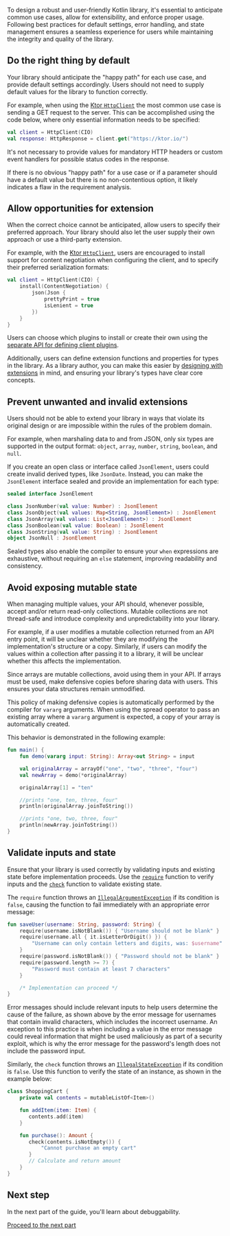 [//]: # (title: Predictability)

To design a robust and user-friendly Kotlin library, it's essential to anticipate common use cases, allow for extensibility, and enforce proper usage.
Following best practices for default settings, error handling, and state management ensures a seamless experience
for users while maintaining the integrity and quality of the library.

## Do the right thing by default

Your library should anticipate the "happy path" for each use case, and provide default settings accordingly.
Users should not need to supply default values for the library to function correctly.

For example, when using the [Ktor `HttpClient`](https://ktor.io/docs/client-create-new-application.html) the most common
use case is sending a GET request to the server.
This can be accomplished using the code below, where only essential information needs to be specified:

```kotlin
val client = HttpClient(CIO)
val response: HttpResponse = client.get("https://ktor.io/")
```

It's not necessary to provide values for mandatory HTTP headers or custom event handlers for possible status codes in the response.

If there is no obvious "happy path" for a use case or if a parameter should have a default value but there is no non-contentious option,
it likely indicates a flaw in the requirement analysis.

## Allow opportunities for extension

When the correct choice cannot be anticipated, allow users to specify their preferred approach.
Your library should also let the user supply their own approach or use a third-party extension.

For example, with the [Ktor `HttpClient`](https://ktor.io/docs/client-serialization.html), users are encouraged to install
support for content negotiation when configuring the client, and to specify their preferred serialization formats:

```kotlin
val client = HttpClient(CIO) {
    install(ContentNegotiation) {
        json(Json {
            prettyPrint = true
            isLenient = true
        })
    }
}
```

Users can choose which plugins to install or create their own using the [separate API for defining client plugins](https://ktor.io/docs/client-custom-plugins.html).

Additionally, users can define extension functions and properties for types in the library.
As a library author, you can make this easier by [designing with extensions](api-guidelines-readability.md#use-extension-functions-and-properties) in mind,
and ensuring your library's types have clear core concepts.

## Prevent unwanted and invalid extensions

Users should not be able to extend your library in ways that violate its original design or are impossible within the rules of the problem domain.

For example, when marshaling data to and from JSON, only six types are supported in the output format:
`object`, `array`, `number`, `string`, `boolean`, and `null`.

If you create an open class or interface called `JsonElement`, users could create invalid derived types, like `JsonDate`.
Instead, you can make the `JsonElement` interface sealed and provide an implementation for each type:

```kotlin
sealed interface JsonElement

class JsonNumber(val value: Number) : JsonElement
class JsonObject(val values: Map<String, JsonElement>) : JsonElement
class JsonArray(val values: List<JsonElement>) : JsonElement
class JsonBoolean(val value: Boolean) : JsonElement
class JsonString(val value: String) : JsonElement
object JsonNull : JsonElement
```

Sealed types also enable the compiler to ensure your `when` expressions are exhaustive, without requiring an `else` statement,
improving readability and consistency.

## Avoid exposing mutable state

When managing multiple values, your API should, whenever possible, accept and/or return read-only collections.
Mutable collections are not thread-safe and introduce complexity and unpredictability into your library.

For example, if a user modifies a mutable collection returned from an API entry point,
it will be unclear whether they are modifying the implementation's structure or a copy.
Similarly, if users can modify the values within a collection after passing it to a library, it will be unclear whether
this affects the implementation.

Since arrays are mutable collections, avoid using them in your API.
If arrays must be used, make defensive copies before sharing data with users. This ensures your data structures remain unmodified.

This policy of making defensive copies is automatically performed by the compiler for `vararg` arguments.
When using the spread operator to pass an existing array where a `vararg` argument is expected, a copy of your array is automatically created.

This behavior is demonstrated in the following example:

```kotlin
fun main() {
    fun demo(vararg input: String): Array<out String> = input

    val originalArray = arrayOf("one", "two", "three", "four")
    val newArray = demo(*originalArray)

    originalArray[1] = "ten"

    //prints "one, ten, three, four"
    println(originalArray.joinToString())

    //prints "one, two, three, four"
    println(newArray.joinToString())
}
```

## Validate inputs and state

Ensure that your library is used correctly by validating inputs and existing state before implementation proceeds.
Use the [`require`](https://kotlinlang.org/api/latest/jvm/stdlib/kotlin/require.html) function to verify inputs and the [`check`](https://kotlinlang.org/api/latest/jvm/stdlib/kotlin/check.html) function to validate existing state.

The `require` function throws an [`IllegalArgumentException`](https://kotlinlang.org/api/latest/jvm/stdlib/kotlin/-illegal-argument-exception/#kotlin.IllegalArgumentException) if its condition is `false`, causing the function to fail immediately with an appropriate error message:

```kotlin
fun saveUser(username: String, password: String) {
    require(username.isNotBlank()) { "Username should not be blank" }
    require(username.all { it.isLetterOrDigit() }) {
        "Username can only contain letters and digits, was: $username"
    }
    require(password.isNotBlank()) { "Password should not be blank" }
    require(password.length >= 7) {
        "Password must contain at least 7 characters"
    }

    /* Implementation can proceed */
}

```

Error messages should include relevant inputs to help users determine the cause of the failure, as shown above by the
error message for usernames that contain invalid characters, which includes the incorrect username.
An exception to this practice is when including a value in the error message could reveal information that might be used
maliciously as part of a security exploit, which is why the error message for the password's length does not include the password input.

Similarly, the `check` function throws an [`IllegalStateException`](https://kotlinlang.org/api/latest/jvm/stdlib/kotlin/-illegal-state-exception/#kotlin.IllegalStateException) if its condition is `false`.
Use this function to verify the state of an instance, as shown in the example below:

```kotlin
class ShoppingCart {
    private val contents = mutableListOf<Item>()

    fun addItem(item: Item) {
       contents.add(item)
    }

    fun purchase(): Amount {
       check(contents.isNotEmpty()) {
           "Cannot purchase an empty cart"
       }
       // Calculate and return amount
    }
}
```

## Next step

In the next part of the guide, you'll learn about debuggability.

[Proceed to the next part](api-guidelines-debuggability.md)
